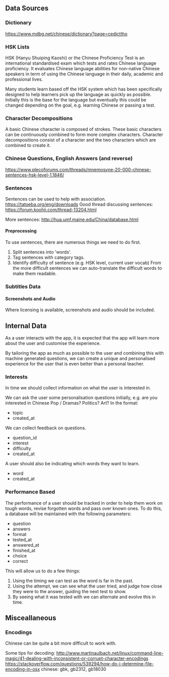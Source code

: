 
## Data Sources

### Dictionary
https://www.mdbg.net/chinese/dictionary?page=cedicttho

### HSK Lists
HSK (Hanyu Shuiping Kaoshi) or the Chinese Proficiency Test is an international standardised exam which tests and rates Chinese language proficiency. It evaluates Chinese language abilities for non-native Chinese speakers in term of using the Chinese language in their daily, academic and professional lives.

Many students learn based off the HSK system which has been specifically designed to help learners pick up the language as quickly as possible. Initially this is the base for the language but eventually this could be changed depending on the goal, e.g. learning Chinese or passing a test.

### Character Decompositions
A basic Chinese character is composed of strokes. These basic characters can be continuously combined to form more complex characters. Character decompositions consist of a character and the two characters which are combined to create it.

### Chinese Questions, English Answers (and reverse)
https://www.plecoforums.com/threads/mnemosyne-20-000-chinese-sentences-hsk-level-1.1846/

### Sentences
Sentences can be used to help with association.
https://tatoeba.org/eng/downloads
Good thread discussing sentences:
https://forum.koohii.com/thread-13204.html

More sentences:
http://hua.umf.maine.edu/China/database.html

#### Preprocessing
To use sentences, there are numerous things we need to do first.
 1. Split sentences into 'words'.
 2. Tag sentences with category tags.
 3. Identify difficulty of sentence (e.g. HSK level, current user vocab)
From the more difficult sentences we can auto-translate the difficult words to make them readable.

### Subtitles Data

#### Screenshots and Audio
Where licensing is available, screenshots and audio should be included.

## Internal Data
As a user interacts with the app, it is expected that the app will learn more about the user and customise the experience.

By tailoring the app as much as possible to the user and combining this with machine generated questions, we can create a unique and personalised experience for the user that is even better than a personal teacher.

### Interests
In time we should collect information on what the user is interested in.

We can ask the user some personalisation questions initially, e.g. are you interested in Chinese Pop / Dramas? Politics? Art? In the format:
 - topic
 - created_at

We can collect feedback on questions.
 - question_id
 - interest
 - difficulty
 - created_at

A user should also be indicating which words they want to learn.
 - word
 - created_at

### Performance Based
The performance of a user should be tracked in order to help them work on tough words, revise forgotten words and pass over known ones. To do this, a database will be maintained with the following parameters:
 - question
 - answers
 - format
 - tested_at
 - answered_at
 - finished_at
 - choice
 - correct

This will allow us to do a few things:
 1. Using the timing we can test as the word is far in the past.
 2. Using the attempt, we can see what the user tried, and judge how close they were to the answer, guiding the next test to show.
 3. By seeing what it was tested with we can alternate and evolve this in time.

## Misceallaneous
### Encodings
Chinese can be quite a bit more difficult to work with.

Some tips for decoding:
http://www.martinaulbach.net/linux/command-line-magic/41-dealing-with-inconsistent-or-corrupt-character-encodings
https://stackoverflow.com/questions/539294/how-do-i-determine-file-encoding-in-osx
chinese: gbk, gb2312, gb18030
